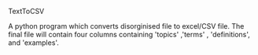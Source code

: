 TextToCSV

A python program which converts disorginised file to excel/CSV file. The final file will contain four  columns containing 'topics' ,'terms' , 'definitions', and 'examples'. 

